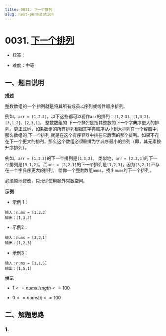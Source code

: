 ```yaml
---
title: 0031. 下一个排列
slug: next-permutation
---
```


# 0031. [下一个排列](https://leetcode.cn/problems/next-permutation/)

* 标签：

* 难度：中等

## 一、题目说明

**描述**

整数数组的一个 排列就是将其所有成员以序列或线性顺序排列。

例如，`arr = [1,2,3]`，以下这些都可以视作`arr`的排列：`[1,2,3]、[1,3,2]、[3,1,2]、[2,3,1]`。
整数数组的 下一个排列是指其整数的下一个字典序更大的排列。更正式地，如果数组的所有排列根据其字典顺序从小到大排列在一个容器中，那么数组的 下一个排列 就是在这个有序容器中排在它后面的那个排列。如果不存在下一个更大的排列，那么这个数组必须重排为字典序最小的排列（即，其元素按升序排列）。

例如，`arr = [1,2,3]`的下一个排列是`[1,3,2]`。
类似地，`arr = [2,3,1]`的下一个排列是`[3,1,2]`。
而`arr = [3,2,1]`的下一个排列是`[1,2,3]`，因为`[3,2,1]`不存在一个字典序更大的排列。
给你一个整数数组`nums`，找出`nums`的下一个排列。

必须原地修改，只允许使用额外常数空间。

**示例**

* 示例 1：

```text
输入：nums = [1,2,3]
输出：[1,3,2]
```

* 示例2：

```text
输入：nums = [3,2,1]
输出：[1,2,3]
```

* 示例3：

```text
输入：nums = [1,1,5]
输出：[1,5,1]
```

**提示**

* $1 <= nums.length <= 100$

* $0 <= nums[i] <= 100$

## 二、解题思路

### 1.
